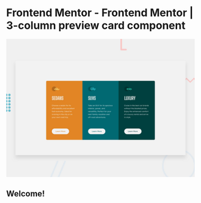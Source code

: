 # Frontend Mentor - Frontend Mentor | 3-column preview card component
![Design Preview](./design/desktop-preview.jpg)


## Welcome! 
